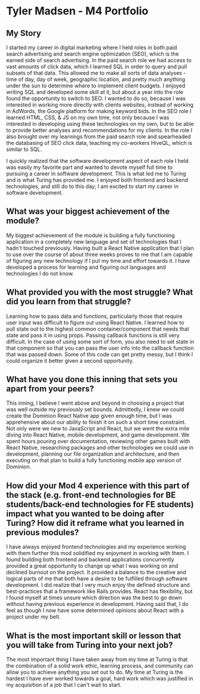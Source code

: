 # Tyler Madsen - M4 Portfolio

## My Story

I started my career in digital marketing where I held roles in both paid search advertising and search engine optimization (SEO), which is the earned side of search advertising. In the paid search role we had access to vast amounts of click data, which I learned SQL in order to query and pull subsets of that data. This allowed me to make all sorts of data analyses - time of day, day of week, geographic location, and pretty much anything under the sun to determine where to implement client budgets. I enjoyed writing SQL and developed some skill at it, but about a year into the role found the opportunity to switch to SEO. I wanted to do so, because I was interested in working more directly with clients websites, instead of working in AdWords, the Google platform for making keyword bids. In the SEO role I learned HTML, CSS, & JS on my own time, not only because I was interested in developing using these technologies on my own, but to be able to provide better analyses and recommendations for my clients. In the role I also brought over my learnings from the paid search role and spearheaded the databasing of SEO click data, teaching my co-workers HiveQL, which is similar to SQL.

I quickly realized that the software development aspect of each role I held was easily my favorite part and wanted to devote myself full time to pursuing a career in software development. This is what led me to Turing and is what Turing has provided me. I enjoyed both frontend and backend technologies, and still do to this day; I am excited to start my career in software development.

## What was your biggest achievement of the module?<br>

My biggest achievement of the module is building a fully functioning application in a completely new language and set of technologies that I hadn't touched previously. Having built a React Native application that I plan to use over the course of about three weeks proves to me that I am capable of figuring any new technology if I put my time and effort towards it. I have developed a process for learning and figuring out languages and technologies I do not know.

## What provided you with the most struggle? What did you learn from that struggle?<br>

Learning how to pass data and functions, particularly those that require user input was difficult to figure out using React Native. I learned how to pull state out to the highest common container/component that needs that state and pass it in using props. Passing callback functions is still very difficult. In the case of using some sort of form, you also need to set state in that component so that you can pass the user info into the callback function that was passed down. Some of this code can get pretty messy, but I think I could organize it better given a second opportunity.

## What have you done this inning that sets you apart from your peers?<br>

This inning, I believe I went above and beyond in choosing a project that was well outside my previously set bounds. Admittedly, I knew we could create the Dominion React Native app given enough time, but I was apprehensive about our ability to finish it on such a short time constraint. Not only were we new to JavaScript and React, but we went the extra mile diving into React Native, mobile development, and game development. We spent hours pouring over documentation, reviewing other games built with React Native, researching packages and other technologies we could use in development, planning our file organization and architecture, and then executing on that plan to build a fully functioning mobile app version of Dominion.

## How did your Mod 4 experience with this part of the stack (e.g. front-end technologies for BE students/back-end technologies for FE students) impact what you wanted to be doing after Turing? How did it reframe what you learned in previous modules?<br>

I have always enjoyed frontend technologies and my experience working with them further this mod solidified my enjoyment in working with them. I found building both frontend and backend applications concurrently provided a great opportunity to change up what I was working on and declined burnout on the project. It provided a balance to the creative and logical parts of me that both have a desire to be fulfilled through software development. I did realize that I very much enjoy the defined structure and best-practices that a framework like Rails provides. React has flexibility, but I found myself at times unsure which direction was the best to go down without having previous experience in development. Having said that, I do feel as though I now have some determined opinions about React with a project under my belt.

## What is the most important skill or lesson that you will take from Turing into your next job?<br>

The most important thing I have taken away from my time at Turing is that the combination of a solid work ethic, learning process, and community can allow you to achieve anything you set out to do. My time at Turing is the hardest I have ever worked towards a goal, hard work which was justified in my acquisition of a job that I can't wait to start.
